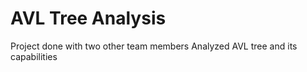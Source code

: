 # AVL Tree Analysis

Project done with two other team members
Analyzed AVL tree and its capabilities